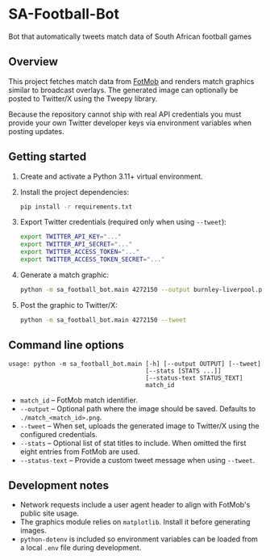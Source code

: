 # SA-Football-Bot
Bot that automatically tweets match data of South African football games



## Overview

This project fetches match data from [FotMob](https://www.fotmob.com/) and renders
match graphics similar to broadcast overlays. The generated image can optionally
be posted to Twitter/X using the Tweepy library.

Because the repository cannot ship with real API credentials you must provide
your own Twitter developer keys via environment variables when posting updates.

## Getting started

1. Create and activate a Python 3.11+ virtual environment.
2. Install the project dependencies:

   ```bash
   pip install -r requirements.txt
   ```

3. Export Twitter credentials (required only when using `--tweet`):

   ```bash
   export TWITTER_API_KEY="..."
   export TWITTER_API_SECRET="..."
   export TWITTER_ACCESS_TOKEN="..."
   export TWITTER_ACCESS_TOKEN_SECRET="..."
   ```

4. Generate a match graphic:

   ```bash
   python -m sa_football_bot.main 4272150 --output burnley-liverpool.png
   ```

5. Post the graphic to Twitter/X:

   ```bash
   python -m sa_football_bot.main 4272150 --tweet
   ```

## Command line options

```
usage: python -m sa_football_bot.main [-h] [--output OUTPUT] [--tweet]
                                      [--stats [STATS ...]]
                                      [--status-text STATUS_TEXT]
                                      match_id
```

* `match_id` – FotMob match identifier.
* `--output` – Optional path where the image should be saved. Defaults to
  `./match_<match_id>.png`.
* `--tweet` – When set, uploads the generated image to Twitter/X using the
  configured credentials.
* `--stats` – Optional list of stat titles to include. When omitted the first
  eight entries from FotMob are used.
* `--status-text` – Provide a custom tweet message when using `--tweet`.

## Development notes

* Network requests include a user agent header to align with FotMob's public
  site usage.
* The graphics module relies on `matplotlib`. Install it before generating
  images.
* `python-dotenv` is included so environment variables can be loaded from a
  local `.env` file during development.
